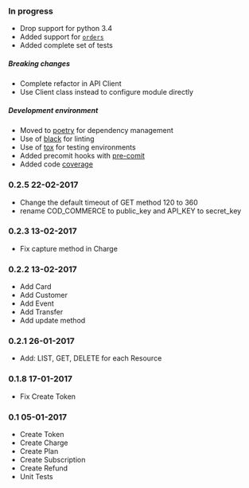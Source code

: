 ### In progress

- Drop support for python 3.4
- Added support for [`orders`](https://www.culqi.com/api/#/ordenes)
- Added complete set of tests

##### Breaking changes

- Complete refactor in API Client
- Use Client class instead to configure module directly

##### Development environment

- Moved to [poetry](https://poetry.eustace.io) for dependency management
- Use of [black](https://black.readthedocs.io/en/stable/) for linting
- Use of [tox](https://tox.readthedocs.io/en/latest/) for testing environments
- Added precomit hooks with [pre-comit](https://pre-commit.com/)
- Added code [coverage](https://coverage.readthedocs.io/en/stable/)

### 0.2.5 22-02-2017

- Change the default timeout of GET method 120 to 360
- rename COD_COMMERCE to public_key and API_KEY to secret_key

### 0.2.3 13-02-2017

- Fix capture method in Charge

### 0.2.2 13-02-2017

- Add Card
- Add Customer
- Add Event
- Add Transfer
- Add update method

### 0.2.1 26-01-2017

- Add: LIST, GET, DELETE for each Resource

### 0.1.8 17-01-2017

- Fix Create Token

### 0.1 05-01-2017

- Create Token
- Create Charge
- Create Plan
- Create Subscription
- Create Refund
- Unit Tests
